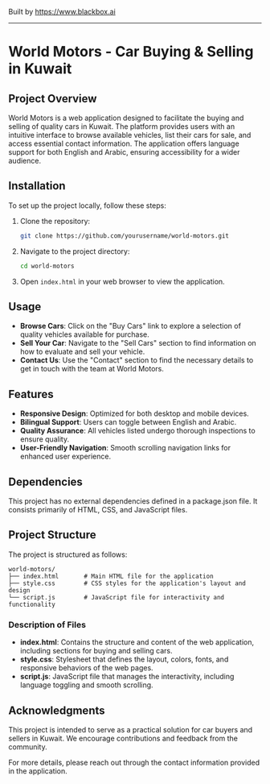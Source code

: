 
Built by https://www.blackbox.ai

---

# World Motors - Car Buying & Selling in Kuwait

## Project Overview
World Motors is a web application designed to facilitate the buying and selling of quality cars in Kuwait. The platform provides users with an intuitive interface to browse available vehicles, list their cars for sale, and access essential contact information. The application offers language support for both English and Arabic, ensuring accessibility for a wider audience.

## Installation
To set up the project locally, follow these steps:

1. Clone the repository:
   ```bash
   git clone https://github.com/yourusername/world-motors.git
   ```

2. Navigate to the project directory:
   ```bash
   cd world-motors
   ```

3. Open `index.html` in your web browser to view the application.

## Usage
- **Browse Cars**: Click on the "Buy Cars" link to explore a selection of quality vehicles available for purchase.
- **Sell Your Car**: Navigate to the "Sell Cars" section to find information on how to evaluate and sell your vehicle.
- **Contact Us**: Use the "Contact" section to find the necessary details to get in touch with the team at World Motors.

## Features
- **Responsive Design**: Optimized for both desktop and mobile devices.
- **Bilingual Support**: Users can toggle between English and Arabic.
- **Quality Assurance**: All vehicles listed undergo thorough inspections to ensure quality.
- **User-Friendly Navigation**: Smooth scrolling navigation links for enhanced user experience.

## Dependencies
This project has no external dependencies defined in a package.json file. It consists primarily of HTML, CSS, and JavaScript files.

## Project Structure
The project is structured as follows:

```
world-motors/
├── index.html       # Main HTML file for the application
├── style.css        # CSS styles for the application's layout and design
└── script.js        # JavaScript file for interactivity and functionality
```

### Description of Files
- **index.html**: Contains the structure and content of the web application, including sections for buying and selling cars.
- **style.css**: Stylesheet that defines the layout, colors, fonts, and responsive behaviors of the web pages.
- **script.js**: JavaScript file that manages the interactivity, including language toggling and smooth scrolling.

## Acknowledgments
This project is intended to serve as a practical solution for car buyers and sellers in Kuwait. We encourage contributions and feedback from the community. 

For more details, please reach out through the contact information provided in the application.